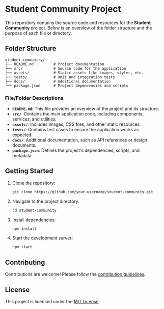 # Student Community Project

This repository contains the source code and resources for the **Student Community** project. Below is an overview of the folder structure and the purpose of each file or directory.

## Folder Structure

```
student-community/
├── README.md         # Project documentation
├── src/              # Source code for the application
├── assets/           # Static assets like images, styles, etc.
├── tests/            # Unit and integration tests
├── docs/             # Additional documentation
└── package.json      # Project dependencies and scripts
```

### File/Folder Descriptions

- **`README.md`**: This file provides an overview of the project and its structure.
- **`src/`**: Contains the main application code, including components, services, and utilities.
- **`assets/`**: Includes images, CSS files, and other static resources.
- **`tests/`**: Contains test cases to ensure the application works as expected.
- **`docs/`**: Additional documentation, such as API references or design documents.
- **`package.json`**: Defines the project's dependencies, scripts, and metadata.

## Getting Started

1. Clone the repository:
    ```bash
    git clone https://github.com/your-username/student-community.git
    ```
2. Navigate to the project directory:
    ```bash
    cd student-community
    ```
3. Install dependencies:
    ```bash
    npm install
    ```
4. Start the development server:
    ```bash
    npm start
    ```

## Contributing

Contributions are welcome! Please follow the [contribution guidelines](docs/CONTRIBUTING.md).

## License

This project is licensed under the [MIT License](LICENSE).
